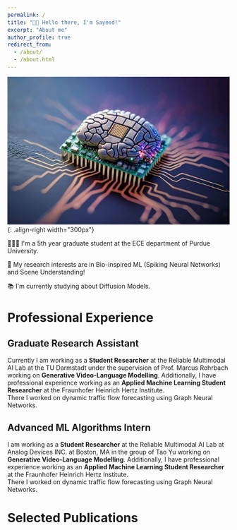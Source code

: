 ```yaml
---
permalink: /
title: "👋🏼 Hello there, I'm Sayeed!"
excerpt: "About me"
author_profile: true
redirect_from: 
  - /about/
  - /about.html
---
```




![Illustration of combining vision and language modalities](../images/neuromorphic.png){: .align-right width="300px"}

👨🏻‍💻 I'm a 5th year graduate student at the ECE department of Purdue University.

🔬 My research interests are in Bio-inspired ML (Spiking Neural Networks) and Scene Understanding!

📚 I'm currently studying about Diffusion Models.

<!-- 📽️ I am also interested in assisting others on their path in the world of Machine Learning and academia. -->

# Professional Experience

## Graduate Research Assistant  
Currently I am working as a **Student Researcher** at the Reliable Multimodal AI Lab at the TU Darmstadt under the supervision of Prof. Marcus Rohrbach working on **Generative Video-Language Modelling**.
Additionally, I have professional experience working as an **Applied Machine Learning Student Researcher** at the Fraunhofer Heinrich Hertz Institute. \
There I worked on dynamic traffic flow forecasting using Graph Neural Networks.

## Advanced ML Algorithms Intern
I am working as a **Student Researcher** at the Reliable Multimodal AI Lab at Analog Devices INC. at Boston, MA in the group of Tao Yu working on **Generative Video-Language Modelling**.
Additionally, I have professional experience working as an **Applied Machine Learning Student Researcher** at the Fraunhofer Heinrich Hertz Institute. \
There I worked on dynamic traffic flow forecasting using Graph Neural Networks.

# Selected Publications




